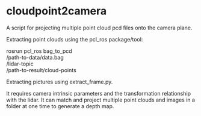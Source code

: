 # cloudpoint2camera
A script for projecting multiple point cloud pcd files onto the camera plane.

Extracting point clouds using the pcl_ros package/tool:

rosrun pcl_ros bag_to_pcd \
  /path-to-data/data.bag \
  /lidar-topic \
  /path-to-result/cloud-points

Extracting pictures using extract_frame.py.

It requires camera intrinsic parameters and the transformation relationship with the lidar. It can match and project multiple point clouds and images in a folder at one time to generate a depth map.
